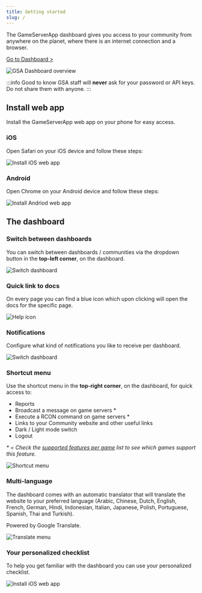 ```yaml
---
title: Getting started
slug: /
---
```


The GameServerApp dashboard gives you access to your community from anywhere on the planet, where there is an internet connection and a browser.

[Go to Dashboard >](https://dash.gameserverapp.com/)

![GSA Dashboard overview](/img/dashboard/getting_started/dashboard-overview.png)

:::info Good to know
GSA staff will __never__ ask for your password or API keys. Do not share them with anyone.
:::

## Install web app
Install the GameServerApp web app on your phone for easy access. 

### iOS
Open Safari on your iOS device and follow these steps:

![Install iOS web app](/img/dashboard/getting_started/ios_web_app.jpg)

### Android
Open Chrome on your Android device and follow these steps:

![Install Andriod web app](/img/dashboard/getting_started/andriod_web_app.jpg)

## The dashboard

### Switch between dashboards
You can switch between dashboards / communities via the dropdown button in the __top-left corner__, on the dashboard.

![Switch dashboard](/img/dashboard/getting_started/switch_dashboard.jpg)

### Quick link to docs
On every page you can find a blue <icon icon="fa-solid fa-question-circle" size="lg" /> icon which upon clicking will open the docs for the specific page.

![Help icon](/img/dashboard/getting_started/help_icon.jpg)

### Notifications
Configure what kind of notifications you like to receive per dashboard.

![Switch dashboard](/img/dashboard/getting_started/notifications.jpg)

### Shortcut menu
Use the shortcut menu in the __top-right corner__, on the dashboard, for quick access to:
- Reports
- Broadcast a message on game servers *
- Execute a RCON command on game servers *
- Links to your Community website and other useful links
- Dark / Light mode switch
- Logout

_\* = Check the [supported features per game](https://dash.gameserverapp.com/features-per-game) list to see which games support this feature._

![Shortcut menu](/img/dashboard/getting_started/shortcut_menu.jpg)

### Multi-language
The dashboard comes with an automatic translator that will translate the website to your preferred language (Arabic, Chinese, Dutch, English, French, German, Hindi, Indonesian, Italian, Japanese, Polish, Portuguese, Spanish, Thai and Turkish).

Powered by Google Translate.

![Translate menu](/img/dashboard/getting_started/translate.jpg)

### Your personalized checklist
To help you get familiar with the dashboard you can use your personalized checklist.

![Install iOS web app](/img/dashboard/getting_started/getting_started.jpg)